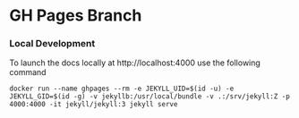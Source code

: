 # GH Pages Branch

### Local Development

To launch the docs locally at http://localhost:4000 use the following command

`docker run --name ghpages --rm -e JEKYLL_UID=$(id -u) -e JEKYLL_GID=$(id -g) -v jekyllb:/usr/local/bundle -v .:/srv/jekyll:Z -p 4000:4000 -it jekyll/jekyll:3 jekyll serve`